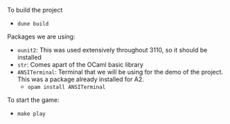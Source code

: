 To build the project

- `dune build`

Packages we are using: 

- `ounit2`: This was used extensively throughout 3110, so it should be installed
- `str`: Comes apart of the OCaml basic library
- `ANSITerminal`: Terminal that we will be using for the demo of the project. This was a package already installed for A2.
    - `opam install ANSITerminal`

To start the game: 
    
- `make play`